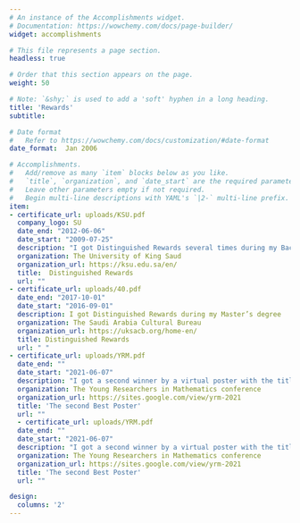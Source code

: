 ```yaml
---
# An instance of the Accomplishments widget.
# Documentation: https://wowchemy.com/docs/page-builder/
widget: accomplishments

# This file represents a page section.
headless: true

# Order that this section appears on the page.
weight: 50

# Note: `&shy;` is used to add a 'soft' hyphen in a long heading.
title: 'Rewards'
subtitle:

# Date format
#   Refer to https://wowchemy.com/docs/customization/#date-format
date_format:  Jan 2006

# Accomplishments.
#   Add/remove as many `item` blocks below as you like.
#   `title`, `organization`, and `date_start` are the required parameters.
#   Leave other parameters empty if not required.
#   Begin multi-line descriptions with YAML's `|2-` multi-line prefix.
item:
- certificate_url: uploads/KSU.pdf
  company_logo: SU
  date_end: "2012-06-06"
  date_start: "2009-07-25"
  description: "I got Distinguished Rewards several times during my Bachelor’s degree"
  organization: The University of King Saud
  organization_url: https://ksu.edu.sa/en/
  title:  Distinguished Rewards
  url: ""
- certificate_url: uploads/40.pdf
  date_end: "2017-10-01"
  date_start: "2016-09-01"
  description: I got Distinguished Rewards during my Master’s degree
  organization: The Saudi Arabia Cultural Bureau 
  organization_url: https://uksacb.org/home-en/
  title: Distinguished Rewards
  url: " "
- certificate_url: uploads/YRM.pdf
  date_end: ""
  date_start: "2021-06-07"
  description: "I got a second winner by a virtual poster with the title ’Poisson algebra I’"
  organization: The Young Researchers in Mathematics conference
  organization_url: https://sites.google.com/view/yrm-2021
  title: 'The second Best Poster'
  url: ""
  - certificate_url: uploads/YRM.pdf
  date_end: ""
  date_start: "2021-06-07"
  description: "I got a second winner by a virtual poster with the title ’Poisson algebra I’"
  organization: The Young Researchers in Mathematics conference
  organization_url: https://sites.google.com/view/yrm-2021
  title: 'The second Best Poster'
  url: ""

design:
  columns: '2' 
---
```

